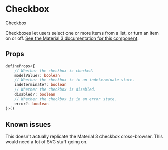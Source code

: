 # Checkbox

<script setup>
import { ref } from 'vue'
import Preview from '../Preview.vue'
import { HCheckbox } from '../../src/'

const options = {
    disabled: {
        kind: 'bool',
        default: false,
        label: 'Disabled'
    },
    indeterminate: {
        kind: 'bool',
        default: false,
        label: 'Indeterminate'
    },
    error: {
        kind: 'bool',
        default: false,
        label: 'Error'
    }
}
</script>

<preview :options="options" v-slot="{ state }">
    <label for="checkbox">Checkbox</label>
    <h-checkbox
        v-model="state.checked"
        :disabled="state.disabled"
        :indeterminate="state.indeterminate"
        :error="state.error"
        id="checkbox"
    />
</preview>

Checkboxes let users select one or more items from a list, or turn an item on
or off. [See the Material 3 documentation for this component][m3-checkbox].

[m3-checkbox]: https://m3.material.io/components/checkbox

## Props

```ts
defineProps<{
    // Whether the checkbox is checked.
    modelValue?: boolean
    // Whether the checkbox is in an indeterminate state.
    indeterminate?: boolean
    // Whether the checkbox is disabled.
    disabled?: boolean
    // Whether the checkbox is in an error state.
    error?: boolean
}>()
```


## Known issues

This doesn't actually replicate the Material 3 checkbox cross-browser. This
would need a lot of SVG stuff going on.